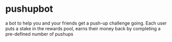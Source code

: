 # pushupbot
a bot to help you and your friends get a push-up challenge going. Each user puts a stake in the rewards pool, earns their money back by completing a pre-defined number of pushups

